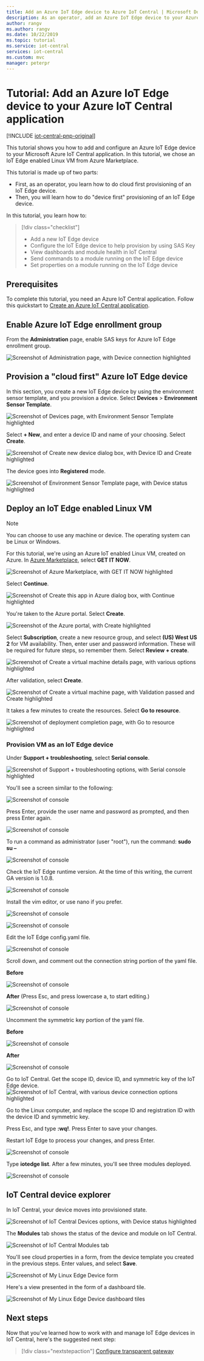 ```yaml
---
title: Add an Azure IoT Edge device to Azure IoT Central | Microsoft Docs
description: As an operator, add an Azure IoT Edge device to your Azure IoT Central application
author: rangv
ms.author: rangv
ms.date: 10/22/2019
ms.topic: tutorial
ms.service: iot-central
services: iot-central
ms.custom: mvc
manager: peterpr
---
```


# Tutorial: Add an Azure IoT Edge device to your Azure IoT Central application

[!INCLUDE [iot-central-pnp-original](../../../includes/iot-central-pnp-original-note.md)]

This tutorial shows you how to add and configure an Azure IoT Edge device to your Microsoft Azure IoT Central application. In this tutorial, we chose an IoT Edge enabled Linux VM from Azure Marketplace.

This tutorial is made up of two parts:

* First, as an operator, you learn how to do cloud first provisioning of an IoT Edge device.
* Then, you will learn how to do "device first" provisioning of an IoT Edge device.

In this tutorial, you learn how to:

> [!div class="checklist"]
> * Add a new IoT Edge device
> * Configure the IoT Edge device to help provision by using SAS Key
> * View dashboards and module health in IoT Central
> * Send commands to a module running on the IoT Edge device
> * Set properties on a module running on the IoT Edge device

## Prerequisites

To complete this tutorial, you need an Azure IoT Central application. Follow this quickstart to [Create an Azure IoT Central application](quick-deploy-iot-central-pnp.md?toc=/azure/iot-central-pnp/toc.json&bc=/azure/iot-central-pnp/breadcrumb/toc.json).

## Enable Azure IoT Edge enrollment group
From the **Administration** page, enable SAS keys for Azure IoT Edge enrollment group.

![Screenshot of Administration page, with Device connection highlighted](./media/tutorial-add-edge-as-leaf-device/groupenrollment.png)

## Provision a "cloud first" Azure IoT Edge device	
In this section, you create a new IoT Edge device by using the environment sensor template, and you provision a device. 
Select **Devices** > **Environment Sensor Template**. 

![Screenshot of Devices page, with Environment Sensor Template highlighted](./media/tutorial-add-edge-as-leaf-device/deviceexplorer.png)

Select **+ New**, and enter a device ID and name of your choosing. Select **Create**.

![Screenshot of Create new device dialog box, with Device ID and Create highlighted](./media/tutorial-add-edge-as-leaf-device/cfdevicecredentials.png)

The device goes into **Registered** mode.

![Screenshot of Environment Sensor Template page, with Device status highlighted](./media/tutorial-add-edge-as-leaf-device/cfregistered.png)

## Deploy an IoT Edge enabled Linux VM

> [!NOTE]
> You can choose to use any machine or device. The operating system can be Linux or Windows.

For this tutorial, we're using an Azure IoT enabled Linux VM, created on Azure. In [Azure Marketplace](https://azuremarketplace.microsoft.com/en-us/marketplace/apps/microsoft_iot_edge.iot_edge_vm_ubuntu?tab=Overview), select **GET IT NOW**. 

![Screenshot of Azure Marketplace, with GET IT NOW highlighted](./media/tutorial-add-edge-as-leaf-device/cfmarketplace.png)

Select **Continue**.

![Screenshot of Create this app in Azure dialog box, with Continue highlighted](./media/tutorial-add-edge-as-leaf-device/cfmarketplacecontinue.png)


You're taken to the Azure portal. Select **Create**.

![Screenshot of the Azure portal, with Create highlighted](./media/tutorial-add-edge-as-leaf-device/cfubuntu.png)

Select **Subscription**, create a new resource group, and select **(US) West US 2** for VM availability. Then, enter user and password information. These will be required for future steps, so remember them. Select **Review + create**.

![Screenshot of Create a virtual machine details page, with various options highlighted](./media/tutorial-add-edge-as-leaf-device/cfvm.png)

After validation, select **Create**.

![Screenshot of Create a virtual machine page, with Validation passed and Create highlighted](./media/tutorial-add-edge-as-leaf-device/cfvmvalidated.png)

It takes a few minutes to create the resources. Select **Go to resource**.

![Screenshot of deployment completion page, with Go to resource highlighted](./media/tutorial-add-edge-as-leaf-device/cfvmdeploymentcomplete.png)

### Provision VM as an IoT Edge device 

Under **Support + troubleshooting**, select **Serial console**.

![Screenshot of Support + troubleshooting options, with Serial console highlighted](./media/tutorial-add-edge-as-leaf-device/cfserialconsole.png)

You'll see a screen similar to the following:

![Screenshot of console](./media/tutorial-add-edge-as-leaf-device/cfconsole.png)

Press Enter, provide the user name and password as prompted, and then press Enter again. 

![Screenshot of console](./media/tutorial-add-edge-as-leaf-device/cfconsolelogin.png)

To run a command as administrator (user "root"), run the command: **sudo su –**

![Screenshot of console](./media/tutorial-add-edge-as-leaf-device/cfsudo.png)

Check the IoT Edge runtime version. At the time of this writing, the current GA version is 1.0.8.

![Screenshot of console](./media/tutorial-add-edge-as-leaf-device/cfconsoleversion.png)

Install the vim editor, or use nano if you prefer. 

![Screenshot of console](./media/tutorial-add-edge-as-leaf-device/cfconsolevim.png)

![Screenshot of console](./media/tutorial-add-edge-as-leaf-device/cfvim.png)

Edit the IoT Edge config.yaml file.

![Screenshot of console](./media/tutorial-add-edge-as-leaf-device/cfconsoleconfig.png)

Scroll down, and comment out the connection string portion of the yaml file. 

**Before**

![Screenshot of console](./media/tutorial-add-edge-as-leaf-device/cfmanualprovisioning.png)

**After** (Press Esc, and press lowercase a, to start editing.)

![Screenshot of console](./media/tutorial-add-edge-as-leaf-device/cfmanualprovisioningcomments.png)

Uncomment the symmetric key portion of the yaml file. 

**Before**

![Screenshot of console](./media/tutorial-add-edge-as-leaf-device/cfconsolesymmcomments.png)

**After**

![Screenshot of console](./media/tutorial-add-edge-as-leaf-device/cfconsolesymmuncomments.png)

Go to IoT Central. Get the scope ID, device ID, and symmetric key of the IoT Edge device.
![Screenshot of IoT Central, with various device connection options highlighted](./media/tutorial-add-edge-as-leaf-device/cfdeviceconnect.png)

Go to the Linux computer, and replace the scope ID and registration ID with the device ID and symmetric key.

Press Esc, and type **:wq!**. Press Enter to save your changes.

Restart IoT Edge to process your changes, and press Enter.

![Screenshot of console](./media/tutorial-add-edge-as-leaf-device/cfrestart.png)

Type **iotedge list**. After a few minutes, you'll see three modules deployed.

![Screenshot of console](./media/tutorial-add-edge-as-leaf-device/cfconsolemodulelist.png)


## IoT Central device explorer 

In IoT Central, your device moves into provisioned state.

![Screenshot of IoT Central Devices options, with Device status highlighted](./media/tutorial-add-edge-as-leaf-device/cfprovisioned.png)

The **Modules** tab shows the status of the device and module on IoT Central. 

![Screenshot of IoT Central Modules tab](./media/tutorial-add-edge-as-leaf-device/cfiotcmodulestatus.png)


You'll see cloud properties in a form, from the device template you created in the previous steps. Enter values, and select **Save**. 

![Screenshot of My Linux Edge Device form](./media/tutorial-add-edge-as-leaf-device/deviceinfo.png)

Here's a view presented in the form of a dashboard tile.

![Screenshot of My Linux Edge Device dashboard tiles](./media/tutorial-add-edge-as-leaf-device/dashboard.png)

## Next steps

Now that you've learned how to work with and manage IoT Edge devices in IoT Central, here's the suggested next step:

<!-- Next how-tos in the sequence -->

> [!div class="nextstepaction"]
> [Configure transparent gateway](../../iot-edge/how-to-create-transparent-gateway.md)
